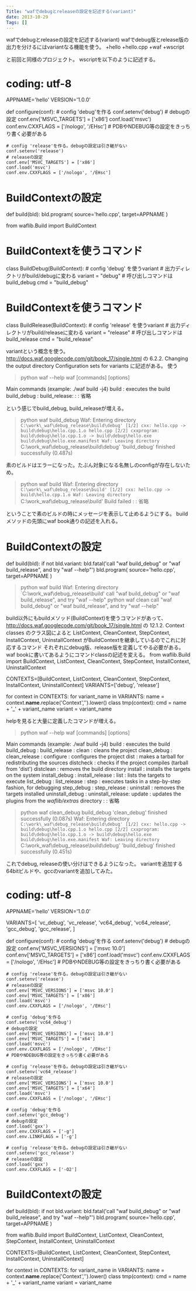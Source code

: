 ```yaml
---
Title: "wafでdebugとreleaseの設定を記述する(variant)"
date: 2013-10-29
Tags: []
---
```


wafでdebugとreleaseの設定を記述する(variant)
wafでdebug版とrelease版の出力を分けるにはvariantなる機能を使う。
+hello
  +hello.cpp
  +waf
  +wscript

と前回と同様のプロジェクト。 wscriptを以下のように記述する。
# coding: utf-8

APPNAME='hello'
VERSION='1.0.0'


def configure(conf):
    # config 'debug'を作る
    conf.setenv('debug')
    # debugの設定
    conf.env['MSVC_TARGETS'] = ['x86']
    conf.load('msvc')
    conf.env.CXXFLAGS = ['/nologo', '/EHsc']
    # PDBやNDEBUG等の設定をきっちり書く必要がある

    # config 'release'を作る。debugの設定は引き継がない
    conf.setenv('release')
    # releaseの設定
    conf.env['MSVC_TARGETS'] = ['x86']
    conf.load('msvc')
    conf.env.CXXFLAGS = ['/nologo', '/EHsc']


# BuildContextの設定
def build(bld):
    bld.program(
            source='hello.cpp',
            target=APPNAME
            )


from waflib.Build import BuildContext

# BuildContextを使うコマンド
class BuildDebug(BuildContext):
    # config 'debug' を使うvariant
    # 出力ディレクトリがbuild/debugに変わる
    variant = "debug"
    # 呼び出しコマンドはbuild_debug
    cmd = "build_debug"

# BuildContextを使うコマンド
class BuildRelease(BuildContext):
    # config 'release' を使うvariant
    # 出力ディレクトリがbuild/releaseに変わる
    variant = "release"
    # 呼び出しコマンドはbuild_release
    cmd = "build_release"

variantという概念を使う。
http://docs.waf.googlecode.com/git/book_17/single.html の 6.2.2.
Changing the output directory Configuration sets for variants
に記述がある。
使う
> python waf --help
waf [commands] [options]

Main commands (example: ./waf build -j4)
  build        : executes the build
  build_debug  :
  build_release:
:
:
省略

という感じでbuild_debug, build_releaseが増える。
> python waf build_debug
Waf: Entering directory `C:\work\_waf\debug_release\build\debug'
[1/2] cxx: hello.cpp -> build\debug\hello.cpp.1.o
hello.cpp
[2/2] cxxprogram: build\debug\hello.cpp.1.o -> build\debug\hello.exe build\debug\hello.exe.manifest
Waf: Leaving directory `C:\work\_waf\debug_release\build\debug'
'build_debug' finished successfully (0.487s)

素のビルドはエラーになった。たぶん対象になる名無しのconfigが存在しないため。
> python waf build
Waf: Entering directory `C:\work\_waf\debug_release\build'
[1/2] cxx: hello.cpp -> build\hello.cpp.1.o
Waf: Leaving directory `C:\work\_waf\debug_release\build'
Build failed
:
:
省略

ということで素のビルドの時にメッセージを表示して止めるようにする。
buildメソッドの先頭にwaf book通りの記述を入れる。
# BuildContextの設定
def build(bld):
    if not bld.variant:
         bld.fatal('call "waf build_debug" or "waf build_release", and try "waf --help"')
    bld.program(
            source='hello.cpp',
            target=APPNAME
            )

> python waf build
Waf: Entering directory `C:\work\_waf\debug_release\build'
call "waf build_debug" or "waf build_release", and try "waf --help"
> python waf clean
call "waf build_debug" or "waf build_release", and try "waf --help"

build以外にもbuildメソッド(BuildContext)を使うコマンドがあって、
http://docs.waf.googlecode.com/git/book_17/single.html の 12.1.2.
Context classes のクラス図によると ListContext, CleanContext,
StepContext, InstallContext, UninstallContext
がBuildContextを継承しているのでこれに対応するコマンド
それぞれにdebug版、release版を定義してやる必要がある。
waf bookに書いてあるようにコマンドclassの記述を変える。
from waflib.Build import BuildContext, ListContext, CleanContext, StepContext, InstallContext, UninstallContext

CONTEXTS=[BuildContext, ListContext, CleanContext, StepContext, InstallContext, UninstallContext]
VARIANTS=['debug', 'release']

for context in CONTEXTS:
    for variant_name in VARIANTS:
        name = context.__name__.replace('Context','').lower()
        class tmp(context):
            cmd = name + '_' + variant_name
            variant = variant_name

helpを見ると大量に定義したコマンドが増える。
> python waf --help
waf [commands] [options]

Main commands (example: ./waf build -j4)
  build            : executes the build
  build_debug      :
  build_release    :
  clean            : cleans the project
  clean_debug      :
  clean_release    :
  configure        : configures the project
  dist             : makes a tarball for redistributing the sources
  distcheck        : checks if the project compiles (tarball from 'dist')
  distclean        : removes the build directory
  install          : installs the targets on the system
  install_debug    :
  install_release  :
  list             : lists the targets to execute
  list_debug       :
  list_release     :
  step             : executes tasks in a step-by-step fashion, for debugging
  step_debug       :
  step_release     :
  uninstall        : removes the targets installed
  uninstall_debug  :
  uninstall_release:
  update           : updates the plugins from the *waflib/extras* directory
:
:
省略

> python waf clean_debug build_debug
'clean_debug' finished successfully (0.087s)
Waf: Entering directory `C:\work\_waf\debug_release\build\debug'
[1/2] cxx: hello.cpp -> build\debug\hello.cpp.1.o
hello.cpp
[2/2] cxxprogram: build\debug\hello.cpp.1.o -> build\debug\hello.exe build\debug\hello.exe.manifest
Waf: Leaving directory `C:\work\_waf\debug_release\build\debug'
'build_debug' finished successfully (0.451s)

これでdebug, releaseの使い分けはできるようになった。
variantを追加する
64bitビルドや、gccのvariantを追加してみた。
# coding: utf-8

APPNAME='hello'
VERSION='1.0.0'

VARIANTS=[
'vc_debug', 'vc_release', 'vc64_debug', 'vc64_release',
'gcc_debug', 'gcc_release',
]

def configure(conf):
    # config 'debug'を作る
    conf.setenv('debug')
    # debugの設定
    conf.env['MSVC_VERSIONS'] = ['msvc 10.0']
    conf.env['MSVC_TARGETS'] = ['x86']
    conf.load('msvc')
    conf.env.CXXFLAGS = ['/nologo', '/EHsc']
    # PDBやNDEBUG等の設定をきっちり書く必要がある

    # config 'release'を作る。debugの設定は引き継がない
    conf.setenv('release')
    # releaseの設定
    conf.env['MSVC_VERSIONS'] = ['msvc 10.0']
    conf.env['MSVC_TARGETS'] = ['x86']
    conf.load('msvc')
    conf.env.CXXFLAGS = ['/nologo', '/EHsc']

    # config 'debug'を作る
    conf.setenv('vc64_debug')
    # debugの設定
    conf.env['MSVC_VERSIONS'] = ['msvc 10.0']
    conf.env['MSVC_TARGETS'] = ['x64']
    conf.load('msvc')
    conf.env.CXXFLAGS = ['/nologo', '/EHsc']
    # PDBやNDEBUG等の設定をきっちり書く必要がある

    # config 'release'を作る。debugの設定は引き継がない
    conf.setenv('vc64_release')
    # releaseの設定
    conf.env['MSVC_VERSIONS'] = ['msvc 10.0']
    conf.env['MSVC_TARGETS'] = ['x64']
    conf.load('msvc')
    conf.env.CXXFLAGS = ['/nologo', '/EHsc']

    # config 'debug'を作る
    conf.setenv('gcc_debug')
    # debugの設定
    conf.load('gxx')
    conf.env.CXXFLAGS = ['-g']
    conf.env.LINKFLAGS = ['-g']

    # config 'release'を作る。debugの設定は引き継がない
    conf.setenv('gcc_release')
    # releaseの設定
    conf.load('gxx')
    conf.env.CXXFLAGS = ['-O2']


# BuildContextの設定
def build(bld):
    if not bld.variant:
         bld.fatal('call "waf build_debug" or "waf build_release", and try "waf --help"')
    bld.program(
            source='hello.cpp',
            target=APPNAME
            )

from waflib.Build import BuildContext, ListContext, CleanContext, StepContext, InstallContext, UninstallContext

CONTEXTS=[BuildContext, ListContext, CleanContext, StepContext, InstallContext, UninstallContext]

for context in CONTEXTS:
    for variant_name in VARIANTS:
        name = context.__name__.replace('Context','').lower()
        class tmp(context):
            cmd = name + '_' + variant_name
            variant = variant_name

